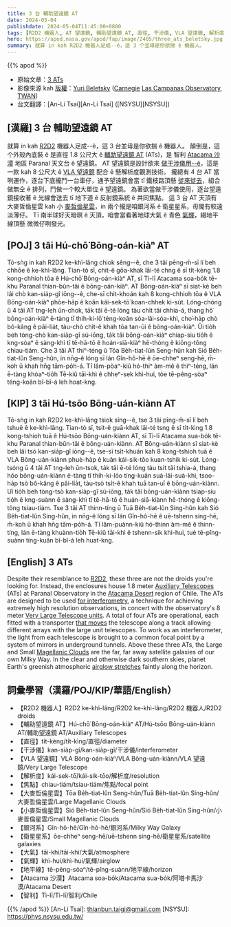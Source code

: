 ```yaml
---
title: 3 台 輔助望遠鏡 AT
date: 2024-05-04
publishdate: 2024-05-04T11:45:00+0800
tags: [R2D2 機器人, AT 望遠鏡, 輔助望遠鏡 AT, 直徑, 干涉儀, VLA 望遠鏡, 解析度, 焦點, 大麥哲倫星雲, 小麥哲倫星雲, 銀河系, 衛星星系, 大氣, 氣輝, 地平線, 智利, Atacama 沙漠]
hero: https://apod.nasa.gov/apod/fap/image/2405/three_ats_beletsky.jpg
summary: 就算 in kah R2D2 機器人足成--ê，這 3 个並毋是你欲揣 ê 機器人。
---
```


{{% apod %}}

- 原始文章：[3 ATs](https://apod.nasa.gov/apod/ap240504.html)
- 影像來源 kah [版權][copyright]：[Yuri Beletsky](https://www.instagram.com/yuribeletsky/) ([Carnegie](http://carnegiescience.edu/) [Las Campanas Observatory](http://www.lco.cl/), [TWAN](https://twanight.org/about/))
- 台文翻譯：[An-Li Tsai][An-Li Tsai] ([NSYSU][NSYSU])

## [漢羅] 3 台 輔助望遠鏡 AT
就算 in kah [R2D2][R2D2] 機器人足成--ê，這 3 台並毋是你欲揣 ê 機器人。
顛倒是，這个外殼內底裝 ê 是直徑 1.8 公尺大 ê [輔助望遠鏡 AT][Auxiliary Telescopes] (ATs)，是 智利 [Atacama 沙漠][Atacama Desert] 地區 Paranal 天文台 ê 望遠鏡。
AT 望遠鏡是設計欲來 [做干涉儀用--ê][for interferometry]，這是一款 kah 8 公尺大 ê [VLA 望遠鏡][Very Large Telescope units] 配合 ê 懸解析度觀測技術。
攏總有 4 台 AT 當咧運作，逐台下底攏鬥一台車仔，通予望遠鏡會當 tī 鐵枝路頂懸 [徙來徙去][that moves]，組合做無仝 ê 排列，鬥做一个較大單位 ê 望遠鏡。
為著欲當做干涉儀使用，逐台望遠鏡接收著 ê 光線會送去 tī 地下道 ê 反射鏡系統 ê 共同焦點。
這 3 台 AT 天頂有 大麥哲倫星雲 kah 小 [麥哲倫星雲][Magellanic Clouds]，in 兩个攏是咱銀河系 ê 衛星星系，毋閣有較遠淡薄仔。
Tī 南半球好天暗暝 ê 天頂，咱會當看著地球大氣 ê 青色 [氣輝][airglow stretches]，綴地平線頂懸 微微仔咧發光。

## [POJ] 3 tâi Hú-chō͘ Bōng-oán-kiàⁿ AT
Tō-sǹg in kah R2D2 ke-khì-lâng chiok sêng--ê, che 3 tâi pēng-m̄-sī lí beh chhōe ê ke-khì-lâng.
Tian-tò sī, chit-ê gōa-khak lāi-té chng ê sī ti̍t-kèng 1.8 kong-chhioh tōa ê Hú-chō͘ Bōng-oán-kiàⁿ AT, sī Tì-lī Atacama soa-bo̍k tē-khu Paranal thian-bûn-tâi ê bōng-oán-kiàⁿ.
AT Bōng-oán-kiàⁿ sī siat-kè beh lâi chò kan-sia̍p-gî iōng--ê, che-sī chi̍t-khoán kah 8 kong-chhioh tōa ê VLA Bōng-oán-kiàⁿ phòe-ha̍p ê koân kái-sek-tō͘ koan-chhek ki-su̍t.
Lóng-chóng ū 4 tâi AT tng-leh ūn-chok, ta̍k tâi ē-té lóng tàu chi̍t tâi chhia-á, thang hō͘ bōng-oán-kiàⁿ ē-tàng tī thih-ki-lō͘ téng-koân sóa-lâi-sóa-khì, cho͘-ha̍p chò bô-kâng ê pâi-lia̍t, tàu-chò chi̍t-ê khah tōa tan-ūi ê bōng-oán-kiàⁿ.
Ūi tio̍h beh tòng-chò kan-sia̍p-gî sú-iōng, ta̍k tâi bōng-oán-kiàⁿ chiap-siu tio̍h ê kng-sòaⁿ ē sàng-khì tī tē-hā-tō ê hoán-siā-kiàⁿ hē-thóng ê kiōng-tông chiau-tiám.
Che 3 tâi AT thiⁿ-téng ū Tōa Be̍h-tiat-lûn Seng-hûn kah Sió Be̍h-tiat-lûn Seng-hûn, in nn̄g-ê lóng sī lán Gîn-hô-hē ê ōe-chheⁿ seng-hē, m̄-koh ū khah hn̄g tām-po̍h-á.
Tī lâm-pòaⁿ-kiû hó-thiⁿ àm-mê ê thiⁿ-téng, lán ē-tàng khòaⁿ-tio̍h Tē-kiû tāi-khì ê chheⁿ-sek khì-hui, tòe tē-pêng-sòaⁿ téng-koân bî-bî-á leh hoat-kng.

## [KIP] 3 tâi Hú-tsōo Bōng-uán-kiànn AT
Tō-sǹg in kah R2D2 ke-khì-lâng tsiok sîng--ê, tse 3 tâi pīng-m̄-sī lí beh tshuē ê ke-khì-lâng.
Tian-tò sī, tsit-ê guā-khak lāi-té tsng ê sī ti̍t-kìng 1.8 kong-tshioh tuā ê Hú-tsōo Bōng-uán-kiànn AT, sī Tì-lī Atacama sua-bo̍k tē-khu Paranal thian-bûn-tâi ê bōng-uán-kiànn.
AT Bōng-uán-kiànn sī siat-kè beh lâi tsò kan-sia̍p-gî iōng--ê, tse-sī tsi̍t-khuán kah 8 kong-tshioh tuā ê VLA Bōng-uán-kiànn phuè-ha̍p ê kuân kái-sik-tōo kuan-tshik ki-su̍t.
Lóng-tsóng ū 4 tâi AT tng-leh ūn-tsok, ta̍k tâi ē-té lóng tàu tsi̍t tâi tshia-á, thang hōo bōng-uán-kiànn ē-tàng tī thih-ki-lōo tíng-kuân suá-lâi-suá-khì, tsoo-ha̍p tsò bô-kâng ê pâi-lia̍t, tàu-tsò tsi̍t-ê khah tuā tan-uī ê bōng-uán-kiànn.
Uī tio̍h beh tòng-tsò kan-sia̍p-gî sú-iōng, ta̍k tâi bōng-uán-kiànn tsiap-siu tio̍h ê kng-suànn ē sàng-khì tī tē-hā-tō ê huán-siā-kiànn hē-thóng ê kiōng-tông tsiau-tiám.
Tse 3 tâi AT thinn-tíng ū Tuā Be̍h-tiat-lûn Sing-hûn kah Sió Be̍h-tiat-lûn Sing-hûn, in nn̄g-ê lóng sī lán Gîn-hô-hē ê uē-tshenn sing-hē, m̄-koh ū khah hn̄g tām-po̍h-á.
Tī lâm-puànn-kiû hó-thinn àm-mê ê thinn-tíng, lán ē-tàng khuànn-tio̍h Tē-kiû tāi-khì ê tshenn-sik khì-hui, tuè tē-pîng-suànn tíng-kuân bî-bî-á leh huat-kng.

## [English] 3 ATs
Despite their resemblance to [R2D2][R2D2], these three are not the droids you're looking for.
Instead, the enclosures house 1.8 meter [Auxiliary Telescopes][Auxiliary Telescopes] (ATs) at Paranal Observatory in the [Atacama Desert][Atacama Desert] region of Chile.
The ATs are designed to be used [for interferometry][for interferometry], a technique for achieving extremely high resolution observations, in concert with the observatory's 8 meter [Very Large Telescope units][Very Large Telescope units].
A total of four ATs are operational, each fitted with a transporter [that moves][that moves] the telescope along a track allowing different arrays with the large unit telescopes.
To work as an interferometer, the light from each telescope is brought to a common focal point by a system of mirrors in underground tunnels.
Above these three ATs, the Large and Small [Magellanic Clouds][Magellanic Clouds] are the far, far away satellite galaxies of our own Milky Way.
In the clear and otherwise dark southern skies, planet Earth's greenish atmospheric [airglow stretches][airglow stretches] faintly along the horizon.

## 詞彙學習（漢羅/POJ/KIP/華語/English）
- 【R2D2 機器人】R2D2 ke-khì-lâng/R2D2 ke-khì-lâng/R2D2 機器人/R2D2 droids
- 【輔助望遠鏡 AT】Hú-chō͘ Bōng-oán-kiàⁿ AT/Hú-tsōo Bōng-uán-kiànn AT/輔助望遠鏡 AT/Auxiliary Telescopes
- 【直徑】ti̍t-kèng/ti̍t-kìng/直徑/diameter
- 【干涉儀】kan-sia̍p-gî/kan-sia̍p-gî/干涉儀/interferometer
- 【VLA 望遠鏡】VLA Bōng-oán-kiàⁿ/VLA Bōng-uán-kiànn/VLA 望遠鏡/Very Large Telescope
- 【解析度】kái-sek-tō͘/kái-sik-tōo/解析度/resolution
- 【焦點】chiau-tiám/tsiau-tiám/焦點/focal point
- 【大麥哲倫星雲】Tōa Be̍h-tiat-lûn Seng-hûn/Tuā Be̍h-tiat-lûn Sing-hûn/大麥哲倫星雲/Large Magellanic Clouds
- 【小麥哲倫星雲】Sió Be̍h-tiat-lûn Seng-hûn/Sió Be̍h-tiat-lûn Sing-hûn/小麥哲倫星雲/Small Magellanic Clouds
- 【銀河系】Gîn-hô-hē/Gîn-hô-hē/銀河系/Milky Way Galaxy
- 【衛星星系】ōe-chheⁿ seng-hē/uē-tshenn sing-hē/衛星星系/satellite galaxies
- 【大氣】tāi-khì/tāi-khì/大氣/atmosphere
- 【氣輝】khì-hui/khì-hui/氣輝/airglow
- 【地平線】tē-pêng-sòaⁿ/tē-pîng-suànn/地平線/horizon
- 【Atacama 沙漠】Atacama soa-bo̍k/Atacama sua-bo̍k/阿塔卡馬沙漠/Atacama Desert
- 【智利】Tì-lī/Tì-lī/智利/Chile

{{% /apod %}}
[An-Li Tsai]: thianbun.taigi@gmail.com
[NSYSU]: https://phys.nsysu.edu.tw/

[copyright]: https://apod.nasa.gov/apod/fap/lib/about_apod.html#srapply
[License3]: https://creativecommons.org/licenses/by/3.0/
[License2]:https://creativecommons.org/licenses/by-nc-nd/2.0/

[R2D2]:http://www.youtube.com/watch?v=GxVHsWlE7hE
[Auxiliary Telescopes]:http://www.eso.org/sci/facilities/paranal/telescopes/vlti/at/
[Atacama Desert]:https://earthobservatory.nasa.gov/images/144989/atacama-greening
[for interferometry]:http://www.eso.org/sci/facilities/paranal/telescopes/vlti/at/
[Very Large Telescope units]:http://www.eso.org/sci/facilities/paranal/telescopes/vlti/index.html
[that moves]:http://gerardstravelnotes.blogspot.com/2008/01/holy-moving-telescopes-batman.html
[Magellanic Clouds]:https://apod.nasa.gov/apod/ap060809.html
[airglow stretches]:https://apod.nasa.gov/apod/ap110817.html
